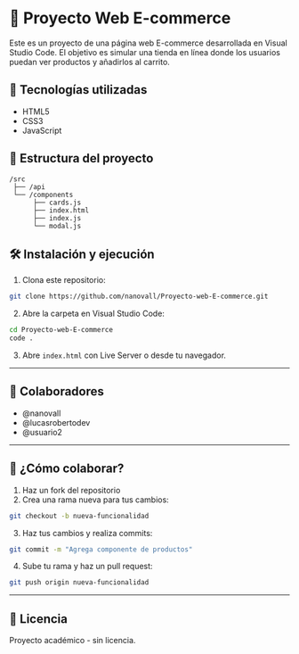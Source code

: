 
# 🛒 Proyecto Web E-commerce

Este es un proyecto de una página web E-commerce desarrollada en Visual Studio Code. El objetivo es simular una tienda en línea donde los usuarios puedan ver productos y añadirlos al carrito.

## 🚀 Tecnologías utilizadas

- HTML5
- CSS3
- JavaScript

## 📁 Estructura del proyecto

```
/src
 ├── /api
 └── /components
      ├── cards.js
      ├── index.html
      ├── index.js
      └── modal.js
```

## 🛠 Instalación y ejecución

1. Clona este repositorio:

```bash
git clone https://github.com/nanovall/Proyecto-web-E-commerce.git
```

2. Abre la carpeta en Visual Studio Code:

```bash
cd Proyecto-web-E-commerce
code .
```

3. Abre `index.html` con Live Server o desde tu navegador.

---

## 👥 Colaboradores

- @nanovall
- @lucasrobertodev
- @usuario2

---

## 🤝 ¿Cómo colaborar?

1. Haz un fork del repositorio
2. Crea una rama nueva para tus cambios:

```bash
git checkout -b nueva-funcionalidad
```

3. Haz tus cambios y realiza commits:

```bash
git commit -m "Agrega componente de productos"
```

4. Sube tu rama y haz un pull request:

```bash
git push origin nueva-funcionalidad
```

---

## 📄 Licencia

Proyecto académico - sin licencia.
